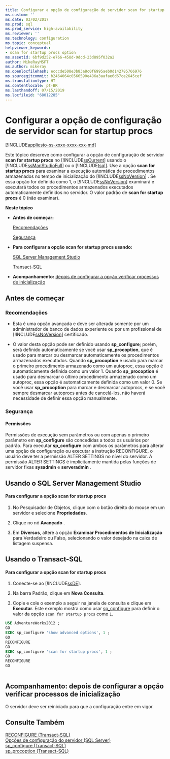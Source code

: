 ```yaml
---
title: Configurar a opção de configuração de servidor scan for startup procs | Microsoft Docs
ms.custom: ''
ms.date: 03/02/2017
ms.prod: sql
ms.prod_service: high-availability
ms.reviewer: ''
ms.technology: configuration
ms.topic: conceptual
helpviewer_keywords:
- scan for startup procs option
ms.assetid: 6bf9d252-e766-458d-9dcd-23d895f032a2
author: MikeRayMSFT
ms.author: mikeray
ms.openlocfilehash: ecccde508e3b83a8c0f6995aeb0d142785766976
ms.sourcegitcommit: b2464064c0566590e486a3aafae6d67ce2645cef
ms.translationtype: HT
ms.contentlocale: pt-BR
ms.lasthandoff: 07/15/2019
ms.locfileid: "68012285"
---
```

# <a name="configure-the-scan-for-startup-procs-server-configuration-option"></a>Configurar a opção de configuração de servidor scan for startup procs
[!INCLUDE[appliesto-ss-xxxx-xxxx-xxx-md](../../includes/appliesto-ss-xxxx-xxxx-xxx-md.md)]

  Este tópico descreve como configurar a opção de configuração de servidor **scan for startup procs** no [!INCLUDE[ssCurrent](../../includes/sscurrent-md.md)] usando o [!INCLUDE[ssManStudioFull](../../includes/ssmanstudiofull-md.md)] ou o [!INCLUDE[tsql](../../includes/tsql-md.md)]. Use a opção **scan for startup procs** para examinar a execução automática de procedimentos armazenados no tempo de inicialização do [!INCLUDE[ssNoVersion](../../includes/ssnoversion-md.md)] . Se essa opção for definida como 1, o [!INCLUDE[ssNoVersion](../../includes/ssnoversion-md.md)] examinará e executará todos os procedimentos armazenados executados automaticamente definidos no servidor. O valor padrão de **scan for startup procs** é 0 (não examinar).  
  
 **Neste tópico**  
  
-   **Antes de começar:**  
  
     [Recomendações](#Recommendations)  
  
     [Segurança](#Security)  
  
-   **Para configurar a opção scan for startup procs usando:**  
  
     [SQL Server Management Studio](#SSMSProcedure)  
  
     [Transact-SQL](#TsqlProcedure)  
  
-   **Acompanhamento:**  [depois de configurar a opção verificar processos de inicialização](#FollowUp)  
  
##  <a name="BeforeYouBegin"></a> Antes de começar  
  
###  <a name="Recommendations"></a> Recomendações  
  
-   Esta é uma opção avançada e deve ser alterada somente por um administrador de banco de dados experiente ou por um profissional de [!INCLUDE[ssNoVersion](../../includes/ssnoversion-md.md)] certificado.  
  
-   O valor desta opção pode ser definido usando **sp_configure**; porém, será definido automaticamente se você usar **sp_procoption**, que é usado para marcar ou desmarcar automaticamente os procedimentos armazenados executados. Quando **sp_procoption** é usado para marcar o primeiro procedimento armazenado como um autoproc, essa opção é automaticamente definida como um valor 1. Quando **sp_procoption** é usado para desmarcar o último procedimento armazenado como um autoproc, essa opção é automaticamente definida como um valor 0. Se você usar **sp_procoption** para marcar e desmarcar autoprocs, e se você sempre desmarcar autoprocs antes de cancelá-los, não haverá necessidade de definir essa opção manualmente.  
  
###  <a name="Security"></a> Segurança  
  
####  <a name="Permissions"></a> Permissões  
 Permissões de execução sem parâmetros ou com apenas o primeiro parâmetro em **sp_configure** são concedidas a todos os usuários por padrão. Para executar **sp_configure** com ambos os parâmetros para alterar uma opção de configuração ou executar a instrução RECONFIGURE, o usuário deve ter a permissão ALTER SETTINGS no nível do servidor. A permissão ALTER SETTINGS é implicitamente mantida pelas funções de servidor fixas **sysadmin** e **serveradmin** .  
  
##  <a name="SSMSProcedure"></a> Usando o SQL Server Management Studio  
  
#### <a name="to-configure-the-scan-for-startup-procs-option"></a>Para configurar a opção scan for startup procs  
  
1.  No Pesquisador de Objetos, clique com o botão direito do mouse em um servidor e selecione **Propriedades**.  
  
2.  Clique no nó **Avançado** .  
  
3.  Em **Diversos**, altere a opção **Examinar Procedimentos de Inicialização** para Verdadeiro ou Falso, selecionando o valor desejado na caixa de listagem suspensa.  
  
##  <a name="TsqlProcedure"></a> Usando o Transact-SQL  
  
#### <a name="to-configure-the-scan-for-startup-procs-option"></a>Para configurar a opção scan for startup procs  
  
1.  Conecte-se ao [!INCLUDE[ssDE](../../includes/ssde-md.md)].  
  
2.  Na barra Padrão, clique em **Nova Consulta**.  
  
3.  Copie e cole o exemplo a seguir na janela de consulta e clique em **Executar**. Este exemplo mostra como usar [sp_configure](../../relational-databases/system-stored-procedures/sp-configure-transact-sql.md) para definir o valor da opção `scan for startup procs` como `1`.  
  
```sql  
USE AdventureWorks2012 ;  
GO  
EXEC sp_configure 'show advanced options', 1 ;  
GO  
RECONFIGURE  
GO  
EXEC sp_configure 'scan for startup procs', 1 ;  
GO  
RECONFIGURE  
GO  
  
```  
  
##  <a name="FollowUp"></a> Acompanhamento: depois de configurar a opção verificar processos de inicialização  
 O servidor deve ser reiniciado para que a configuração entre em vigor.  
  
## <a name="see-also"></a>Consulte Também  
 [RECONFIGURE &#40;Transact-SQL&#41;](../../t-sql/language-elements/reconfigure-transact-sql.md)   
 [Opções de configuração do servidor &#40;SQL Server&#41;](../../database-engine/configure-windows/server-configuration-options-sql-server.md)   
 [sp_configure &#40;Transact-SQL&#41;](../../relational-databases/system-stored-procedures/sp-configure-transact-sql.md)   
 [sp_procoption &#40;Transact-SQL&#41;](../../relational-databases/system-stored-procedures/sp-procoption-transact-sql.md)  
  
  
